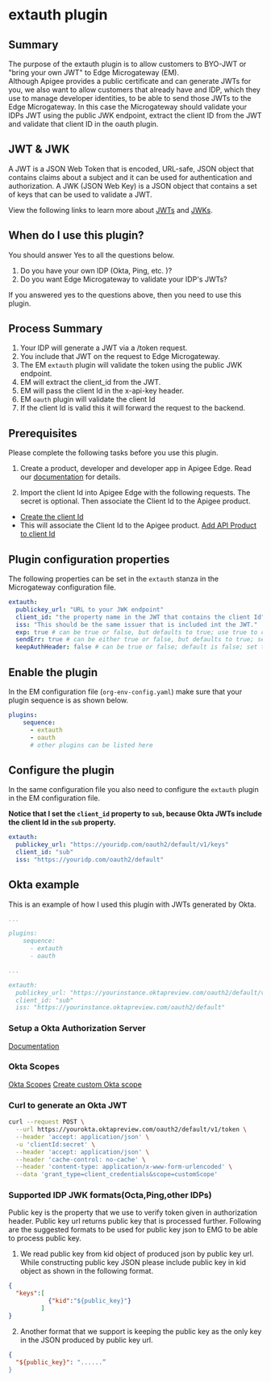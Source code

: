 # extauth plugin

## Summary
The purpose of the extauth plugin is to allow customers to BYO-JWT or "bring your own JWT" to Edge Microgateway (EM).  
Although Apigee provides a public certificate and can generate JWTs for you, we also want to allow customers that already have and IDP, which they use to manage developer identities, to be able to send those JWTs to the Edge Microgateway.  In this case the Microgateway should validate your IDPs JWT using the public JWK endpoint, extract the client ID from the JWT and validate that client ID in the oauth plugin.

## JWT & JWK
A JWT is a JSON Web Token that is encoded, URL-safe, JSON object that contains claims about a subject and it can be used for authentication and authorization.  A JWK (JSON Web Key) is a JSON object that contains a set of keys that can be used to validate a JWT.

View the following links to learn more about [JWTs](https://tools.ietf.org/html/rfc7519) and [JWKs](https://tools.ietf.org/html/rfc7517).


## When do I use this plugin?
You should answer Yes to all the questions below.

1. Do you have your own IDP (Okta, Ping, etc. )?
2. Do you want Edge Microgateway to validate your IDP's JWTs?

If you answered yes to the questions above, then you need to use this plugin.

## Process Summary

1. Your IDP will generate a JWT via a /token request.
2. You include that JWT on the request to Edge Microgateway.
3. The EM `extauth` plugin will validate the token using the public JWK endpoint.
4. EM will extract the client_id from the JWT.
5. EM will pass the client Id in the x-api-key header.
6. EM `oauth` plugin will validate the client Id
7. If the client Id is valid this it will forward the request to the backend.

## Prerequisites
Please complete the following tasks before you use this plugin.  

1. Create a product, developer and developer app in Apigee Edge. Read our [documentation](https://docs.apigee.com/api-platform/microgateway/2.5.x/setting-and-configuring-edge-microgateway#part2createentitiesonapigeeedge) for details.   

2. Import the client Id into Apigee Edge with the following requests. The secret is optional.  Then associate the Client Id to the Apigee product.
  * [Create the client Id](https://apidocs.apigee.com/management/apis/post/organizations/%7Borg_name%7D/developers/%7Bdeveloper_email_or_id%7D/apps/%7Bapp_name%7D/keys/create)
  * This will associate the Client Id to the Apigee product. [Add API Product to client Id](https://apidocs.apigee.com/management/apis/post/organizations/%7Borg_name%7D/developers/%7Bdeveloper_email_or_id%7D/apps/%7Bapp_name%7D/keys/%7Bconsumer_key%7D)

## Plugin configuration properties
The following properties can be set in the `extauth` stanza in the Microgateway configuration file.

```yaml
extauth:
  publickey_url: "URL to your JWK endpoint"
  client_id: "the property name in the JWT that contains the client Id" # defaults to client_id
  iss: "This should be the same issuer that is included int the JWT."
  exp: true # can be true or false, but defaults to true; use true to check for the expiry time and send an error if the token is expired.
  sendErr: true # can be either true or false, but defaults to true; set this to false if you want the extauth plugin to send an error if the JWT is invalid.
  keepAuthHeader: false # can be true or false; default is false; set this to true if you want to pass the Authorization header to the backend.
```

## Enable the plugin
In the EM configuration file (`org-env-config.yaml`) make sure that your plugin sequence is as shown below.

```yaml
plugins:
    sequence:
      - extauth
      - oauth
      # other plugins can be listed here
```

## Configure the plugin
In the same configuration file you also need to configure the `extauth` plugin in the EM configuration file.  

**Notice that I set the `client_id` property to `sub`, because Okta JWTs include the client Id in the `sub` property.**

```yaml
extauth:
  publickey_url: "https://youridp.com/oauth2/default/v1/keys"
  client_id: "sub"
  iss: "https://youridp.com/oauth2/default"
```


## Okta example
This is an example of how I used this plugin with JWTs generated by Okta.  

```yaml
...

plugins:
    sequence:
      - extauth
      - oauth

...

extauth:
  publickey_url: "https://yourinstance.oktapreview.com/oauth2/default/v1/keys"
  client_id: "sub"
  iss: "https://yourinstance.oktapreview.com/oauth2/default"
```


### Setup a Okta Authorization Server
[Documentation](https://developer.okta.com/authentication-guide/implementing-authentication/set-up-authz-server)

### Okta Scopes
[Okta Scopes](https://developer.okta.com/blog/2017/07/25/oidc-primer-part-1#whats-a-scope)
[Create custom Okta scope](https://developer.okta.com/authentication-guide/implementing-authentication/set-up-authz-server#create-scopes-optional)

### Curl to generate an Okta JWT
```bash
curl --request POST \
  --url https://yourokta.oktapreview.com/oauth2/default/v1/token \
  --header 'accept: application/json' \
  -u 'clientId:secret' \
  --header 'accept: application/json' \
  --header 'cache-control: no-cache' \
  --header 'content-type: application/x-www-form-urlencoded' \
  --data 'grant_type=client_credentials&scope=customScope'
  ```

### Supported IDP JWK formats(Octa,Ping,other IDPs)

Public key is the property that we use to verify token given in authorization header. Public key url returns public key that is processed further. Following are the suggested formats to be used for public key json to EMG to be able to process public key.

1. We read public key from kid object of produced json by public key url. While constructing public key JSON please include public key in kid object as shown in the following format.

```json
{
  "keys":[
           {"kid":"${public_key}"}
         ]
} 
``` 

2. Another format that we support is keeping the public key as the only key in the JSON produced by public key url.

```json
{
  "${public_key}": "......”
} 
```

